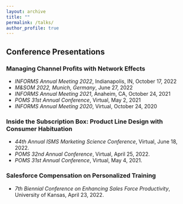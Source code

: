 ```yaml
---
layout: archive
title: ""
permalink: /talks/
author_profile: true
---
```


## Conference Presentations
### Managing Channel Profits with Network Effects
* *INFORMS Annual Meeting 2022*, Indianapolis, IN, October 17, 2022
* *M&SOM 2022, Munich, Germany*, June 27, 2022
* *INFORMS Annual Meeting 2021*, Anaheim, CA, October 24, 2021
* *POMS 31st Annual Conference*, Virtual, May 2, 2021
* *INFORMS Annual Meeting 2020*, Virtual, October 24, 2020

### Inside the Subscription Box: Product Line Design with Consumer Habituation
* *44th Annual ISMS Marketing Science Conference*, Virtual, June 18, 2022.
* *POMS 32nd Annual Conference*, Virtual, April 25, 2022.
* *POMS 31st Annual Conference*, Virtual, May 4, 2021.

### Salesforce Compensation on Personalized Training
* *7th Biennial Conference on Enhancing Sales Force Productivity*, University of Kansas, April 23, 2022.
